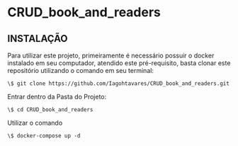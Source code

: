 # CRUD_book_and_readers

## INSTALAÇÃO

Para utilizar este projeto, primeiramente é necessário possuir o docker instalado em seu computador, atendido este pré-requisito, basta clonar este repositório utilizando o comando em seu terminal:
```
\$ git clone https://github.com/Iagohtavares/CRUD_book_and_readers.git
```

Entrar dentro da Pasta do Projeto:
```
\$ cd CRUD_book_and_readers
```

Utilizar o comando
```
\$ docker-compose up -d
```
